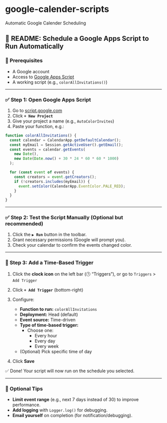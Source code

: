# google-calender-scripts
Automatic Google Calender Scheduling

## 📘 README: Schedule a Google Apps Script to Run Automatically

### 🔧 Prerequisites
- A Google account
- Access to [Google Apps Script](https://script.google.com/)
- A working script (e.g., `colorAllInvitations()`)

---

### ✅ Step 1: Open Google Apps Script

1. Go to [script.google.com](https://script.google.com/)
2. Click **`+ New Project`**
3. Give your project a name (e.g., `AutoColorInvites`)
4. Paste your function, e.g.:

```javascript
function colorAllInvitations() {
  const calendar = CalendarApp.getDefaultCalendar();
  const myEmail = Session.getActiveUser().getEmail();
  const events = calendar.getEvents(
    new Date(), 
    new Date(Date.now() + 30 * 24 * 60 * 60 * 1000)
  );

  for (const event of events) {
    const creators = event.getCreators();
    if (!creators.includes(myEmail)) {
      event.setColor(CalendarApp.EventColor.PALE_RED);
    }
  }
}
```

---

### ✅ Step 2: Test the Script Manually (Optional but recommended)

1. Click the **`▶ Run`** button in the toolbar.
2. Grant necessary permissions (Google will prompt you).
3. Check your calendar to confirm the events changed color.

---

### 🔁 Step 3: Add a Time-Based Trigger

1. Click the **clock icon** on the left bar (🕒 “Triggers”), or go to `Triggers` > `Add Trigger`
2. Click **`+ Add Trigger`** (bottom-right)
3. Configure:
   - **Function to run:** `colorAllInvitations`
   - **Deployment:** Head (default)
   - **Event source:** Time-driven
   - **Type of time-based trigger:**
     - Choose one:
       - Every hour
       - Every day
       - Every week
   - (Optional) Pick specific time of day

4. Click **Save**

✅ Done! Your script will now run on the schedule you selected.

---

### 🧼 Optional Tips

- **Limit event range** (e.g., next 7 days instead of 30) to improve performance.
- **Add logging** with `Logger.log()` for debugging.
- **Email yourself** on completion (for notification/debugging).

